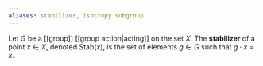 ```yaml
---
aliases: stabilizer, isotropy subgroup
---
```

Let $G$ be a [[group]] [[group action|acting]] on the set $X$. The **stabilizer** of a point $x\in X$, denoted $\text{Stab}(x)$, is the set of elements $g\in G$ such that $g\cdot x = x$. 

